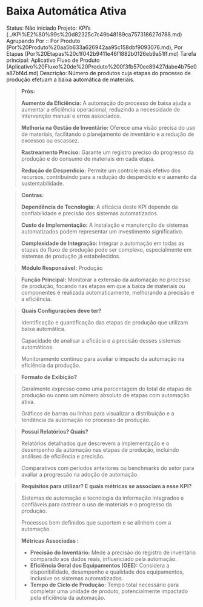 # Baixa Automática Ativa

Status: Não iniciado
Projeto: KPI’s (../KPI%E2%80%99s%20d82325c7c49b48189ca757318627d788.md)
Agrupando Por :: Por Produto (Por%20Produto%20aa5b633a626942aa95c158dbf9093076.md), Por Etapas (Por%20Etapas%20c1f042b9411e46f1882b0126eb9a51ff.md)
Tarefa principal: Aplicativo Fluxo de Produto (Aplicativo%20Fluxo%20de%20Produto%200f3fb570ee89427dabe4b75e0a87bf4d.md)
Descrição: Número de produtos cuja etapas do processo de produção efetuam a baixa automática de materiais.

> **Prós:**
> 
> 
> **Aumento da Eficiência:** A automação do processo de baixa ajuda a aumentar a eficiência operacional, reduzindo a necessidade de intervenção manual e erros associados.
> 
> **Melhoria na Gestão de Inventário:** Oferece uma visão precisa do uso de materiais, facilitando o planejamento de inventário e a redução de excessos ou escassez.
> 
> **Rastreamento Preciso:** Garante um registro preciso do progresso da produção e do consumo de materiais em cada etapa.
> 
> **Redução de Desperdício:** Permite um controle mais efetivo dos recursos, contribuindo para a redução do desperdício e o aumento da sustentabilidade.
> 

> **Contras:**
> 
> 
> **Dependência de Tecnologia:** A eficácia deste KPI depende da confiabilidade e precisão dos sistemas automatizados.
> 
> **Custo de Implementação:** A instalação e manutenção de sistemas automatizados podem representar um investimento significativo.
> 
> **Complexidade de Integração:** Integrar a automação em todas as etapas do fluxo de produção pode ser complexo, especialmente em sistemas de produção já estabelecidos.
> 

> **Módulo Responsável:**
Produção
> 

> **Função Principal:**
Monitorar a extensão da automação no processo de produção, focando nas etapas em que a baixa de materiais ou componentes é realizada automaticamente, melhorando a precisão e a eficiência.
> 

> **Quais Configurações deve ter?**
> 
> 
> Identificação e quantificação das etapas de produção que utilizam baixa automática.
> 
> Capacidade de analisar a eficácia e a precisão desses sistemas automáticos.
> 
> Monitoramento contínuo para avaliar o impacto da automação na eficiência da produção.
> 

> **Formato de Exibição?**
> 
> 
> Geralmente expresso como uma porcentagem do total de etapas de produção ou como um número absoluto de etapas com automação ativa.
> 
> Gráficos de barras ou linhas para visualizar a distribuição e a tendência da automação no processo de produção.
> 

> **Possuí Relatórios? Quais?**
> 
> 
> Relatórios detalhados que descrevem a implementação e o desempenho da automação nas etapas de produção, incluindo análises de eficiência e precisão.
> 
> Comparativos com períodos anteriores ou benchmarks do setor para avaliar a progressão na adoção de automação.
> 

> **Requisitos para utilizar? E quais métricas se associam a esse KPI?**
> 
> 
> Sistemas de automação e tecnologia da informação integrados e confiáveis para rastrear o uso de materiais e o progresso da produção.
> 
> Processos bem definidos que suportem e se alinhem com a automação.
> 
> **Métricas Associadas :**
> 
> - **Precisão do Inventário:** Mede a precisão do registro de inventário comparado aos dados reais, influenciado pela automação.
> - **Eficiência Geral dos Equipamentos (OEE):** Considera a disponibilidade, desempenho e qualidade dos equipamentos, inclusive os sistemas automatizados.
> - **Tempo de Ciclo de Produção:** Tempo total necessário para completar uma unidade de produto, potencialmente impactado pela eficiência da automação.